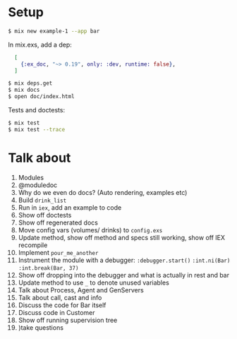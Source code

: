 # Setup

```bash
$ mix new example-1 --app bar
```

In mix.exs, add a dep:

```elixir
  [
    {:ex_doc, "~> 0.19", only: :dev, runtime: false},
  ]
```

```bash
$ mix deps.get
$ mix docs
$ open doc/index.html
```

Tests and doctests:

```bash
$ mix test
$ mix test --trace
```

# Talk about

1. Modules
2. @moduledoc
3. Why do we even do docs? (Auto rendering, examples etc)
4. Build `drink_list`
5. Run in `iex`, add an example to code
6. Show off doctests
7. Show off regenerated docs
8. Move config vars (volumes/ drinks) to `config.exs`
9. Update method, show off method and specs still working, show off IEX recompile
10. Implement `pour_me_another`
11. Instrument the module with a debugger: `:debugger.start()` `:int.ni(Bar)` `:int.break(Bar, 37)`
12. Show off dropping into the debugger and what is actually in rest and bar
13. Update method to use `_` to denote unused variables
14. Talk about Process, Agent and GenServers
15. Talk about call, cast and info
16. Discuss the code for Bar itself
17. Discuss code in Customer
18. Show off running supervision tree
19. )take questions
